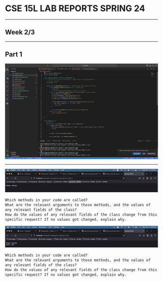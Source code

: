 # CSE 15L LAB REPORTS SPRING 24

---
## Week 2/3
---
## Part 1

![Image](https://github.com/VolumeZer0/cse15L-lab-reports-fa24/blob/main/Screen%20Shot%202024-04-17%20at%206.40.10%20PM.png?raw=true)

---

![Image](https://github.com/VolumeZer0/cse15L-lab-reports-fa24/blob/main/Screen%20Shot%202024-04-17%20at%206.38.01%20PM.png?raw=true)

    Which methods in your code are called?
    What are the relevant arguments to those methods, and the values of any relevant fields of the class?
    How do the values of any relevant fields of the class change from this specific request? If no values got changed, explain why.


![Image](https://github.com/VolumeZer0/cse15L-lab-reports-fa24/blob/main/Screen%20Shot%202024-04-17%20at%206.38.35%20PM.png?raw=true)

    Which methods in your code are called?
    What are the relevant arguments to those methods, and the values of any relevant fields of the class?
    How do the values of any relevant fields of the class change from this specific request? If no values got changed, explain why.



